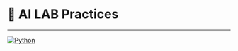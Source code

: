 #         🚀 AI LAB Practices

---------------------------------

[![Python](https://img.shields.io/badge/Python-3.10%2B-blue?logo=python)](https://www.python.org/)

